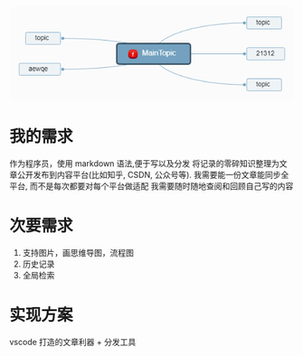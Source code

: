 
![](./x.png)

# 我的需求
作为程序员，使用 markdown 语法,便于写以及分发
将记录的零碎知识整理为文章公开发布到内容平台(比如知乎, CSDN, 公众号等). 我需要能一份文章能同步全平台, 而不是每次都要对每个平台做适配
我需要随时随地查阅和回顾自己写的内容

# 次要需求
1. 支持图片，画思维导图，流程图
4. 历史记录
6. 全局检索


# 实现方案


vscode 打造的文章利器 +  分发工具